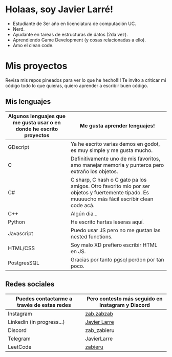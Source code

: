 # Holaas, soy Javier Larré!
- Estudiante de 3er año en licenciatura de computación UC.
- Nerd.
- Ayudante en tareas de estructuras de datos (2da vez).
- Aprendiendo Game Development (y cosas relacionadas a ello).
- Amo el clean code.

# Mis proyectos
Revisa mis repos pineados para ver lo que he hecho!!!! Te invito a criticar mi código todo lo que quieras, quiero aprender a escribir buen código.

## Mis lenguajes

| Algunos lenguajes que me gusta usar o en donde he escrito proyectos | Me gusta aprender lenguajes! |
| ------------- | ------------- |
| GDscript | Ya he escrito varias demos en godot, es muy simple y me gusta mucho. |
| C | Definitivamente uno de mis favoritos, amo manejar memoria y punteros pero extraño los objetos. |
| C# | C sharp, C hash o C gato pa los amigos. Otro favorito mio por ser objetos y fuertemente tipado. Es muuuucho más fácil escribir clean code acá. |
| C++ | Algún dia... |
| Python | He escrito hartas leseras aquí. |
| Javascript | Puedo usar JS pero no me gustan las nested functions. |
| HTML/CSS | Soy malo XD prefiero escribir HTML en JS. |
| PostgresSQL | Gracias por tanto pgsql perdon por tan poco. |

## Redes sociales

| Puedes contactarme a través de estas redes | Pero contesto más seguido en Instagram y Discord |
| ------------- | ------------- |
| Instagram | [zab.zabzab](https://www.instagram.com/zab.zabzab/) |
| Linkedin (in progress...) | [Javier Larre](https://www.linkedin.com/in/javier-larre-57aaa82bb/) |
| Discord | zab_zabieru |
| Telegram | JavierLarre | 
| LeetCode | [zabieru](https://leetcode.com/u/zabieru/)
